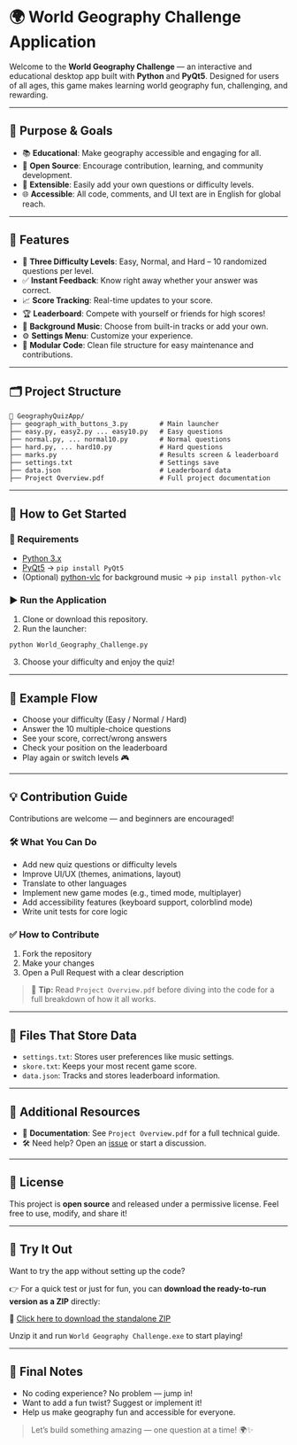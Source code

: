 
# 🌍 World Geography Challenge Application

Welcome to the **World Geography Challenge** — an interactive and educational desktop app built with **Python** and **PyQt5**. Designed for users of all ages, this game makes learning world geography fun, challenging, and rewarding.

---

## 🎯 Purpose & Goals

- 📚 **Educational**: Make geography accessible and engaging for all.
- 🤝 **Open Source**: Encourage contribution, learning, and community development.
- 🔧 **Extensible**: Easily add your own questions or difficulty levels.
- 🌐 **Accessible**: All code, comments, and UI text are in English for global reach.

---

## 🚀 Features

- 🧩 **Three Difficulty Levels**: Easy, Normal, and Hard – 10 randomized questions per level.
- ✅ **Instant Feedback**: Know right away whether your answer was correct.
- 📈 **Score Tracking**: Real-time updates to your score.
- 🏆 **Leaderboard**: Compete with yourself or friends for high scores!
- 🎵 **Background Music**: Choose from built-in tracks or add your own.
- ⚙️ **Settings Menu**: Customize your experience.
- 🧱 **Modular Code**: Clean file structure for easy maintenance and contributions.

---

## 🗂️ Project Structure

```
📁 GeographyQuizApp/
├── geograph_with_buttons_3.py        # Main launcher
├── easy.py, easy2.py ... easy10.py   # Easy questions
├── normal.py, ... normal10.py        # Normal questions
├── hard.py, ... hard10.py            # Hard questions
├── marks.py                          # Results screen & leaderboard
├── settings.txt                      # Settings save
├── data.json                         # Leaderboard data
├── Project Overview.pdf              # Full project documentation
```

---

## 📖 How to Get Started

### 🔧 Requirements

- [Python 3.x](https://www.python.org/)
- [PyQt5](https://pypi.org/project/PyQt5/) → `pip install PyQt5`
- (Optional) [python-vlc](https://pypi.org/project/python-vlc/) for background music → `pip install python-vlc`

### ▶️ Run the Application

1. Clone or download this repository.
2. Run the launcher:

```bash
python World_Geography_Challenge.py
```

3. Choose your difficulty and enjoy the quiz!

---

## 🧪 Example Flow

- Choose your difficulty (Easy / Normal / Hard)
- Answer the 10 multiple-choice questions
- See your score, correct/wrong answers
- Check your position on the leaderboard
- Play again or switch levels 🎮

---

## 💡 Contribution Guide

Contributions are welcome — and beginners are encouraged!

### 🛠️ What You Can Do

- Add new quiz questions or difficulty levels
- Improve UI/UX (themes, animations, layout)
- Translate to other languages
- Implement new game modes (e.g., timed mode, multiplayer)
- Add accessibility features (keyboard support, colorblind mode)
- Write unit tests for core logic

### ✅ How to Contribute

1. Fork the repository
2. Make your changes
3. Open a Pull Request with a clear description

> 📄 **Tip:** Read `Project Overview.pdf` before diving into the code for a full breakdown of how it all works.

---

## 🧰 Files That Store Data

- `settings.txt`: Stores user preferences like music settings.
- `skore.txt`: Keeps your most recent game score.
- `data.json`: Tracks and stores leaderboard information.

---

## 📎 Additional Resources

- 📘 **Documentation**: See `Project Overview.pdf` for a full technical guide.
- 🛠️ Need help? Open an [issue](https://github.com/your-repo/issues) or start a discussion.

---

## 📝 License

This project is **open source** and released under a permissive license. Feel free to use, modify, and share it!

---

## 🎉 Try It Out

Want to try the app without setting up the code?

👉 For a quick test or just for fun, you can **download the ready-to-run version as a ZIP** directly:

🔽 [Click here to download the standalone ZIP](1Jx7Zf0onUvmt8ATLxyYbDV8z6BIigAFA)

Unzip it and run `World Geography Challenge.exe` to start playing!

---

## 🙌 Final Notes

- No coding experience? No problem — jump in!
- Want to add a fun twist? Suggest or implement it!
- Help us make geography fun and accessible for everyone.

> Let’s build something amazing — one question at a time! 🌍✨
